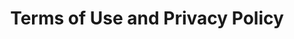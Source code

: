 ---
title: Terms of Use and Privacy Policy
description: Find here important information about this website

layout: featurerow
permalink: /eng_terms/

feature_row:
  - title: Privacy Policty
    linktext: 'Read'
    excerpt: TTTTTT
    linkurl: /eng_privacy/
    image_path: '/assets/images/bookflower_feature.jpg'
  - title: Disclaimer
    linktext: 'Read'
    excerpt: TTTTT
    linkurl: /eng_disclaimer/
    image_path: '/assets/images/bookflower_feature.jpg'
	
feature_row:
  - title: Terms & Conditions
    linktext: 'Read'
    excerpt: TTTTT
    linkurl: /eng_conditions/
    image_path: '/assets/images/bookflower_feature.jpg'
---